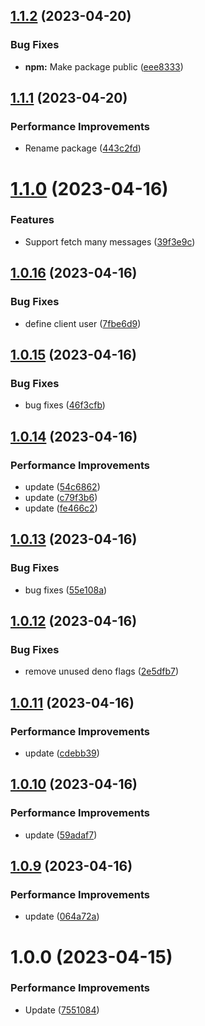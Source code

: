 ## [1.1.2](https://github.com/zaunchat/zaun.js/compare/v1.1.1...v1.1.2) (2023-04-20)


### Bug Fixes

* **npm:** Make package public ([eee8333](https://github.com/zaunchat/zaun.js/commit/eee833391f53a00858398d1e052ffe1c5836c891))

## [1.1.1](https://github.com/zaunchat/zaun.js/compare/v1.1.0...v1.1.1) (2023-04-20)


### Performance Improvements

* Rename package ([443c2fd](https://github.com/zaunchat/zaun.js/commit/443c2fd745b598daf33aa2c937204c2035eebf95))

# [1.1.0](https://github.com/itchatapp/itchat.js/compare/v1.0.16...v1.1.0) (2023-04-16)


### Features

* Support fetch many messages ([39f3e9c](https://github.com/itchatapp/itchat.js/commit/39f3e9c00d51d865bdd81774ccbee8b3e8f7fa48))

## [1.0.16](https://github.com/itchatapp/itchat.js/compare/v1.0.15...v1.0.16) (2023-04-16)


### Bug Fixes

* define client user ([7fbe6d9](https://github.com/itchatapp/itchat.js/commit/7fbe6d909a9a68c70b8f704b3e5b1e7c39684b98))

## [1.0.15](https://github.com/itchatapp/itchat.js/compare/v1.0.14...v1.0.15) (2023-04-16)


### Bug Fixes

* bug fixes ([46f3cfb](https://github.com/itchatapp/itchat.js/commit/46f3cfbbf906548f838c9ad4289bcab8d35ac4e0))

## [1.0.14](https://github.com/itchatapp/itchat.js/compare/v1.0.13...v1.0.14) (2023-04-16)


### Performance Improvements

* update ([54c6862](https://github.com/itchatapp/itchat.js/commit/54c68624dc18f95ed87af9c24ce0eb54bf51e5ca))
* update ([c79f3b6](https://github.com/itchatapp/itchat.js/commit/c79f3b6ec8472f2e7f5e64af38a25c2ce4c98567))
* update ([fe466c2](https://github.com/itchatapp/itchat.js/commit/fe466c25b8befa3eb194941e225493ece3a151e7))

## [1.0.13](https://github.com/itchatapp/itchat.js/compare/v1.0.12...v1.0.13) (2023-04-16)


### Bug Fixes

* bug fixes ([55e108a](https://github.com/itchatapp/itchat.js/commit/55e108a3dbffdf9e4fe0ec0c2dee1b1c718ff8d1))

## [1.0.12](https://github.com/itchatapp/itchat.js/compare/v1.0.11...v1.0.12) (2023-04-16)


### Bug Fixes

* remove unused deno flags ([2e5dfb7](https://github.com/itchatapp/itchat.js/commit/2e5dfb75e05c41f7677e94bf86efa54bad11c304))

## [1.0.11](https://github.com/itchatapp/itchat.js/compare/v1.0.10...v1.0.11) (2023-04-16)


### Performance Improvements

* update ([cdebb39](https://github.com/itchatapp/itchat.js/commit/cdebb393f1a25f061d57659cea3276b63e0ebd03))

## [1.0.10](https://github.com/itchatapp/itchat.js/compare/v1.0.9...v1.0.10) (2023-04-16)


### Performance Improvements

* update ([59adaf7](https://github.com/itchatapp/itchat.js/commit/59adaf7f3ce51f2301afd0265b4c4b0fc62f81be))

## [1.0.9](https://github.com/itchatapp/itchat.js/compare/v1.0.8...v1.0.9) (2023-04-16)


### Performance Improvements

* update ([064a72a](https://github.com/itchatapp/itchat.js/commit/064a72ad62f3f18178dd33df33c10c265140ab37))

# 1.0.0 (2023-04-15)


### Performance Improvements

* Update ([7551084](https://github.com/itchatapp/itchat.js/commit/7551084254d916d2c425e7a26ba18a18b002f137))
